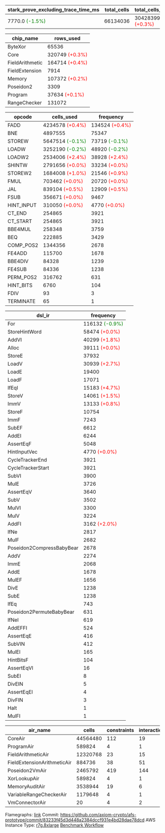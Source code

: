 | stark_prove_excluding_trace_time_ms | total_cells | total_cells_used | trace_gen_time_ms | verify_program_compile_ms |
| --- | --- | --- | --- | --- |
| 7770.0 <span style="color: green">(-1.5%)</span> | 66134036 | 30428399 <span style="color: red">(+0.3%)</span> | 1635.0 <span style="color: green">(-3.9%)</span> | 34.0 <span style="color: green">(-2.9%)</span> |

| chip_name | rows_used |
| --- | --- |
| ByteXor | 65536 |
| Core | 320749 <span style="color: red">(+0.3%)</span> |
| FieldArithmetic | 164714 <span style="color: red">(+0.4%)</span> |
| FieldExtension | 7914 |
| Memory | 107372 <span style="color: red">(+0.2%)</span> |
| Poseidon2 | 3309 |
| Program | 37634 <span style="color: red">(+0.1%)</span> |
| RangeChecker | 131072 |

| opcode | cells_used | frequency |
| --- | --- | --- |
| FADD | 4234578 <span style="color: red">(+0.4%)</span> | 134524 <span style="color: red">(+0.4%)</span> |
| BNE | 4897555 | 75347 |
| STOREW | 5647514 <span style="color: green">(-0.1%)</span> | 73719 <span style="color: green">(-0.1%)</span> |
| LOADW | 3252190 <span style="color: green">(-0.2%)</span> | 48920 <span style="color: green">(-0.2%)</span> |
| LOADW2 | 2534006 <span style="color: red">(+2.4%)</span> | 38928 <span style="color: red">(+2.4%)</span> |
| SHINTW | 2791656 <span style="color: red">(+0.0%)</span> | 33234 <span style="color: red">(+0.0%)</span> |
| STOREW2 | 1684008 <span style="color: red">(+1.0%)</span> | 21546 <span style="color: red">(+0.9%)</span> |
| FMUL | 703462 <span style="color: red">(+0.0%)</span> | 20720 <span style="color: red">(+0.0%)</span> |
| JAL | 839104 <span style="color: red">(+0.5%)</span> | 12909 <span style="color: red">(+0.5%)</span> |
| FSUB | 356671 <span style="color: red">(+0.0%)</span> | 9467 |
| HINT_INPUT | 310050 <span style="color: red">(+0.0%)</span> | 4770 <span style="color: red">(+0.0%)</span> |
| CT_END | 254865 | 3921 |
| CT_START | 254865 | 3921 |
| BBE4MUL | 258348 | 3759 |
| BEQ | 222885 | 3429 |
| COMP_POS2 | 1344356 | 2678 |
| FE4ADD | 115700 | 1678 |
| BBE4DIV | 84328 | 1239 |
| FE4SUB | 84336 | 1238 |
| PERM_POS2 | 316762 | 631 |
| HINT_BITS | 6760 | 104 |
| FDIV | 93 | 3 |
| TERMINATE | 65 | 1 |

| dsl_ir | frequency |
| --- | --- |
| For | 116132 <span style="color: green">(-0.9%)</span> |
| StoreHintWord | 58474 <span style="color: red">(+0.0%)</span> |
| AddVI | 40299 <span style="color: red">(+1.8%)</span> |
| Alloc | 39111 <span style="color: red">(+0.0%)</span> |
| StoreE | 37932 |
| LoadV | 30939 <span style="color: red">(+2.7%)</span> |
| LoadE | 19400 |
| LoadF | 17071 |
| IfEqI | 15183 <span style="color: red">(+4.7%)</span> |
| StoreV | 14061 <span style="color: red">(+1.5%)</span> |
| ImmV | 13133 <span style="color: red">(+0.8%)</span> |
| StoreF | 10754 |
| ImmF | 7243 |
| SubEF | 6612 |
| AddEI | 6244 |
| AssertEqF | 5048 |
| HintInputVec | 4770 <span style="color: red">(+0.0%)</span> |
| CycleTrackerEnd | 3921 |
| CycleTrackerStart | 3921 |
| SubVI | 3900 |
| MulE | 3726 |
| AssertEqV | 3640 |
| SubV | 3502 |
| MulVI | 3300 |
| MulV | 3224 |
| AddFI | 3162 <span style="color: red">(+2.0%)</span> |
| IfNe | 2817 |
| MulF | 2682 |
| Poseidon2CompressBabyBear | 2678 |
| AddV | 2274 |
| ImmE | 2068 |
| AddE | 1678 |
| MulEF | 1656 |
| DivE | 1238 |
| SubE | 1238 |
| IfEq | 743 |
| Poseidon2PermuteBabyBear | 631 |
| IfNeI | 619 |
| AddEFFI | 524 |
| AssertEqE | 416 |
| SubVIN | 412 |
| MulEI | 165 |
| HintBitsF | 104 |
| AssertEqVI | 16 |
| SubEI | 8 |
| DivEIN | 5 |
| AssertEqEI | 4 |
| DivFIN | 3 |
| Halt | 1 |
| MulFI | 1 |

| air_name | cells | constraints | interactions | main_cols | perm_cols | prep_cols | quotient_deg | rows |
| --- | --- | --- | --- | --- | --- | --- | --- | --- |
| CoreAir | 44564480 | 112 | 19 | 65 | 20 | 0 | 8 | 524288 |
| ProgramAir | 589824 | 4 | 1 | 1 | 8 | 9 | 1 | 65536 |
| FieldArithmeticAir | 12320768 | 23 | 15 | 31 | 16 | 0 | 8 | 262144 |
| FieldExtensionArithmeticAir | 884736 | 38 | 51 | 68 | 40 | 0 | 8 | 8192 |
| Poseidon2VmAir | 2465792 | 419 | 144 | 502 | 100 | 0 | 8 | 4096 |
| XorLookupAir | 589824 | 4 | 1 | 1 | 8 | 3 | 1 | 65536 |
| MemoryAuditAir | 3538944 | 19 | 6 | 19 | 8 | 0 | 8 | 131072 |
| VariableRangeCheckerAir | 1179648 | 4 | 1 | 1 | 8 | 2 | 1 | 131072 |
| VmConnectorAir | 20 | 4 | 2 | 2 | 8 | 1 | 2 | 2 |



Flamegraphs: [link](https://github.com/axiom-crypto/afs-prototype/actions/runs/11038257392/artifacts/1978345918)
Commit: https://github.com/axiom-crypto/afs-prototype/commit/83233f45d3d448a2384dccf931e4bd28dae78dcd
AWS Instance Type: [r7g.8xlarge](https://instances.vantage.sh/aws/ec2/r7g.8xlarge)
[Benchmark Workflow](https://github.com/axiom-crypto/afs-prototype/actions/runs/11038257392)
